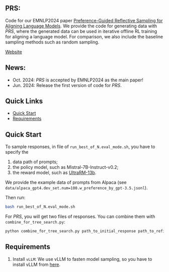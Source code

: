 ## PRS:
Code for our EMNLP2024 paper [Preference-Guided Reflective Sampling for Aligning Language Models](https://arxiv.org/abs/2408.12163). We provide the code for generating data with *PRS*, where the generated data can be used in iterative offline RL training for aligning a language model. For comparison, we also include the baseline sampling methods such as random sampling.

[Website](https://data-sampling-prs.github.io/)

## News:
- Oct. 2024: *PRS* is accepted by EMNLP2024 as the main paper!
- Jun. 2024: Release the first version of code for *PRS*.

## Quick Links
  - [Quick Start](#quick-start)
  - [Requirements](#requirements)

## Quick Start
To sample responses, in file of `run_best_of_N.eval_mode.sh`, you have to specify the 

1. data path of prompts;
2. the policy model, such as Mistral-7B-Instruct-v0.2;
3. the reward model, such as [UltraRM-13b](https://huggingface.co/openbmb/UltraRM-13b). 

We provide the example data of prompts from Alpaca (see `data/alpaca_gpt4.dev_set.num=100.w_preference_by_gpt-3.5.jsonl`).

Then run:
```bash
bash run_best_of_N.eval_mode.sh
```

For *PRS*, you will get two files of responses. You can combine them with `combine_for_tree_search.py`:

```bash
python combine_for_tree_search.py path_to_initial_response path_to_refinement path_to_save
```

## Requirements

1. Install `vLLM`: We use vLLM to fasten model sampling, so you have to install vLLM from [here](https://docs.vllm.ai/en/latest/getting_started/installation.html).

